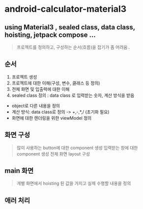 # android-calculator-material3

## using Material3 , sealed class, data class, hoisting, jetpack compose ...
> 프로젝트를 정의하고, 구성하는 순서(흐름)을 잡기가 좀 어려움..
>
## 순서
1. 프로젝트 생성
2. 프로젝트에 대한 이해(구성, 변수, 클래스 등 정의)
3. 전체 화면 및 입출력에 대한 이해
4. sealed class 정의 : data class 로 입력받는 숫자, 계산 방식을 받음
+  object로 다른 내용을 정의
+ 계산 방식: data class로 정의 -> +,-,*,/ (초기화 필요)
+ 화면에 대한 렌더링을 위한 viewModel 정의

## 화면 구성
> 많이 사용하는 button에 대한 component 생성
> 입력받는 창에 대한 component 생성
> 전체 화면 layout 구성

## main 화면
> 개별 화면에서 hoisting 된 값을 가지고 실제 수행할 내용을 정의

## 애러 처리
